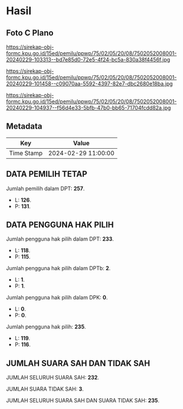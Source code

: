 # Hasil

## Foto C Plano

https://sirekap-obj-formc.kpu.go.id/15ed/pemilu/ppwp/75/02/05/20/08/7502052008001-20240229-103313--bd7e85d0-72e5-4f24-bc5a-830a38f4456f.jpg

https://sirekap-obj-formc.kpu.go.id/15ed/pemilu/ppwp/75/02/05/20/08/7502052008001-20240229-101458--c09070aa-5592-4397-82e7-dbc2680e18ba.jpg

https://sirekap-obj-formc.kpu.go.id/15ed/pemilu/ppwp/75/02/05/20/08/7502052008001-20240229-104937--f56d4e33-5bfb-47b0-bb65-71704fcdd82a.jpg


## Metadata

| Key        | Value               |
| ---------- | ------------------- |
| Time Stamp | 2024-02-29 11:00:00 |


## DATA PEMILIH TETAP

Jumlah pemilih dalam DPT: **257**.
 * L: **126**.
 * P: **131**.

## DATA PENGGUNA HAK PILIH

Jumlah pengguna hak pilih dalam DPT: **233**.
 * L: **118**.
 * P: **115**.

Jumlah pengguna hak pilih dalam DPTb: **2**.
 * L: **1**.
 * P: **1**.

Jumlah pengguna hak pilih dalam DPK: **0**.
 * L: **0**.
 * P: **0**.

Jumlah pengguna hak pilih: **235**.
 * L: **119**.
 * P: **116**.

## JUMLAH SUARA SAH DAN TIDAK SAH

JUMLAH SELURUH SUARA SAH: **232**.

JUMLAH SUARA TIDAK SAH: **3**.

JUMLAH SELURUH SUARA SAH DAN SUARA TIDAK SAH: **235**.


